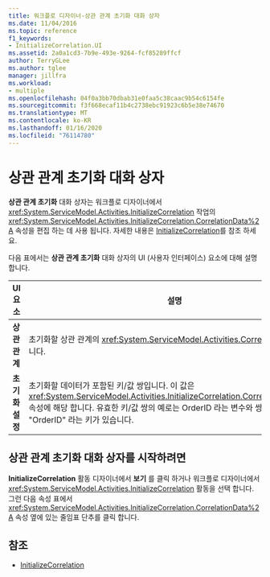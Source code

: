 ```yaml
---
title: 워크플로 디자이너-상관 관계 초기화 대화 상자
ms.date: 11/04/2016
ms.topic: reference
f1_keywords:
- InitializeCorrelation.UI
ms.assetid: 2a0a1cd3-7b9e-493e-9264-fcf85289ffcf
author: TerryGLee
ms.author: tglee
manager: jillfra
ms.workload:
- multiple
ms.openlocfilehash: 04f0a3bb70dbab31e0faa5c38caac9b54c6154fe
ms.sourcegitcommit: f3f668ecaf11b4c2738ebc91923c6b5e38e74670
ms.translationtype: MT
ms.contentlocale: ko-KR
ms.lasthandoff: 01/16/2020
ms.locfileid: "76114780"
---
```

# <a name="initialize-correlation-dialog-box"></a>상관 관계 초기화 대화 상자

**상관 관계 초기화** 대화 상자는 워크플로 디자이너에서 <xref:System.ServiceModel.Activities.InitializeCorrelation> 작업의 <xref:System.ServiceModel.Activities.InitializeCorrelation.CorrelationData%2A> 속성을 편집 하는 데 사용 됩니다. 자세한 내용은 [InitializeCorrelation](../workflow-designer/initializecorrelation-activity-designer.md)를 참조 하세요.

다음 표에서는 **상관 관계 초기화** 대화 상자의 UI (사용자 인터페이스) 요소에 대해 설명 합니다.

|UI 요소|설명|
|-|-----------------|
|**상관 관계**|초기화할 상관 관계의 <xref:System.ServiceModel.Activities.CorrelationHandle>입니다.|
|**초기화 설정**|초기화할 데이터가 포함된 키/값 쌍입니다. 이 값은 <xref:System.ServiceModel.Activities.InitializeCorrelation.CorrelationData%2A> 속성에 해당 합니다. 유효한 키/값 쌍의 예로는 OrderID 라는 변수와 쌍을 이루는 "OrderID" 라는 키가 있습니다.|

## <a name="to-launch-the-initialize-correlation-dialog-box"></a>상관 관계 초기화 대화 상자를 시작하려면

**InitializeCorrelation** 활동 디자이너에서 **보기** 를 클릭 하거나 워크플로 디자이너에서 <xref:System.ServiceModel.Activities.InitializeCorrelation> 활동을 선택 합니다. 그런 다음 속성 표에서 <xref:System.ServiceModel.Activities.InitializeCorrelation.CorrelationData%2A> 속성 옆에 있는 줄임표 단추를 클릭 합니다.

## <a name="see-also"></a>참조

- [InitializeCorrelation](../workflow-designer/initializecorrelation-activity-designer.md)
